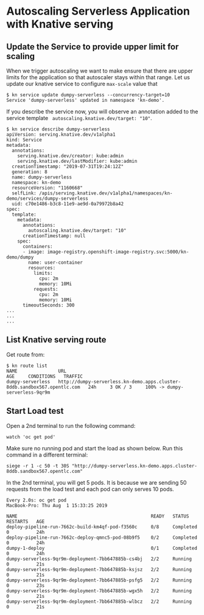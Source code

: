
# Autoscaling Serverless Application with Knative serving

## Update the Service to provide upper limit for scaling

When we trigger autoscaling we want to make ensure that there are upper limits for the application so that autoscaler stays within that range. Let us update our knative service to configure `max-scale` value that

```
$ kn service update dumpy-serverless --concurrency-target=10
Service 'dumpy-serverless' updated in namespace 'kn-demo'.
```
If you describe the service now, you will observe an annotation added to the service template ` autoscaling.knative.dev/target: "10"`.

```
$ kn service describe dumpy-serverless
apiVersion: serving.knative.dev/v1alpha1
kind: Service
metadata:
  annotations:
    serving.knative.dev/creator: kube:admin
    serving.knative.dev/lastModifier: kube:admin
  creationTimestamp: "2019-07-31T19:24:12Z"
  generation: 8
  name: dumpy-serverless
  namespace: kn-demo
  resourceVersion: "1160668"
  selfLink: /apis/serving.knative.dev/v1alpha1/namespaces/kn-demo/services/dumpy-serverless
  uid: c70e1486-b3c8-11e9-ae9d-0a79972b8a42
spec:
  template:
    metadata:
      annotations:
        autoscaling.knative.dev/target: "10"
      creationTimestamp: null
    spec:
      containers:
      - image: image-registry.openshift-image-registry.svc:5000/kn-demo/dumpy
        name: user-container
        resources:
          limits:
            cpu: 2m
            memory: 10Mi
          requests:
            cpu: 2m
            memory: 10Mi
      timeoutSeconds: 300
...
...
...
```

## List Knative serving route
Get route from:
```
$ kn route list
NAME               URL                                                                        AGE     CONDITIONS   TRAFFIC
dumpy-serverless   http://dumpy-serverless.kn-demo.apps.cluster-8ddb.sandbox567.opentlc.com   24h     3 OK / 3     100% -> dumpy-serverless-9qr9m
```

## Start Load test

Open a 2nd terminal to run the following command:

```
watch 'oc get pod'
```

Make sure no running pod and start the load as shown below.
Run this command in a different terminal:
```
siege -r 1 -c 50 -t 30S "http://dumpy-serverless.kn-demo.apps.cluster-8ddb.sandbox567.opentlc.com"
```

In the 2nd terminal, you will get 5 pods. It is because we are sending 50 requests from the load test and each pod can only serves 10 pods.
```
Every 2.0s: oc get pod                                                                       MacBook-Pro: Thu Aug  1 15:33:25 2019

NAME                                                 READY   STATUS      RESTARTS   AGE
deploy-pipeline-run-7662c-build-km4qf-pod-f3560c     0/8     Completed   0          24h
deploy-pipeline-run-7662c-deploy-qmnc5-pod-08b9f5    0/2     Completed   0          24h
dumpy-1-deploy                                       0/1     Completed   0          24h
dumpy-serverless-9qr9m-deployment-7bb647885b-cs4bj   2/2     Running     0          21s
dumpy-serverless-9qr9m-deployment-7bb647885b-ksjsz   2/2     Running     0          21s
dumpy-serverless-9qr9m-deployment-7bb647885b-psfg5   2/2     Running     0          23s
dumpy-serverless-9qr9m-deployment-7bb647885b-wgx5h   2/2     Running     0          21s
dumpy-serverless-9qr9m-deployment-7bb647885b-wlbcz   2/2     Running     0          21s

```

